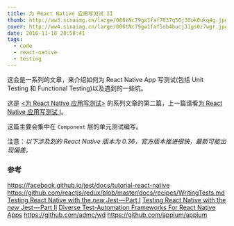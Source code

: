 ```yaml
---
title: 为 React Native 应用写测试 II
thumb: http://ww3.sinaimg.cn/large/006tNc79gw1faf7037q56j30uk0ukq4g.jpg
cover: http://ww4.sinaimg.cn/large/006tNc79gw1faf5ob4bucj31gs0z7wgr.jpg
date: 2016-11-18 20:58:41
tags:
  - code
  - react-native
  - testing
---
```


这会是一系列的文章，来介绍如何为 React Native App 写测试(包括 Unit Testing 和 Functional Testing)以及遇到的一些坑。

<!-- more -->

这是 [<为 React Native 应用写测试>](/blog/tags/react-native) 的系列文章的第二篇，上一篇请看[为 React Native 应用写测试 I](/blog/2016/11/testing-a-react-native-app)。

这篇主要会集中在 `Component` 层的单元测试编写。

注意：*以下涉及到的 React Native 版本为 0.36，官方版本推进很快，最新可能出现偏差。*


### 参考

<https://facebook.github.io/jest/docs/tutorial-react-native>
<https://github.com/reactjs/redux/blob/master/docs/recipes/WritingTests.md>
[Testing React Native with the *new* Jest — Part I](https://blog.callstack.io/unit-testing-react-native-with-the-new-jest-i-snapshots-come-into-play-68ba19b1b9fe#.xreydjkil)
[Testing React Native with the *new* Jest — Part II](https://blog.callstack.io/unit-testing-react-native-with-the-new-jest-ii-redux-snapshots-for-your-actions-and-reducers-8559f6f8050b#.gk3s28gar)
[Diverse Test-Automation Frameworks For React Native Apps](https://www.smashingmagazine.com/2016/08/test-automation-frameworks-for-react-native-apps/)
<https://github.com/admc/wd>
<https://github.com/appium/appium>
